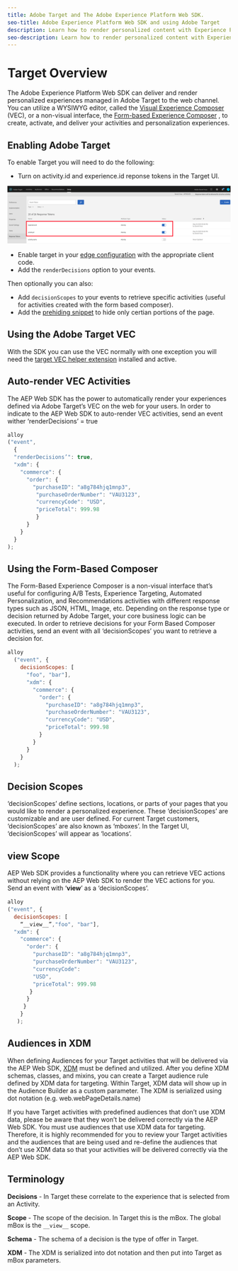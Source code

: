 ```yaml
---
title: Adobe Target and The Adobe Experience Platform Web SDK. 
seo-title: Adobe Experience Platform Web SDK and using Adobe Target
description: Learn how to render personalized content with Experience Platform Web SDK using Adobe Target
seo-description: Learn how to render personalized content with Experience Platform Web SDK using Adobe Target
---
```


# Target Overview

The Adobe Experience Platform Web SDK can deliver and render personalized experiences managed in Adobe Target to the web channel. You can utilize a WYSIWYG editor, called the [Visual Experience Composer](https://docs.adobe.com/content/help/en/target/using/experiences/vec/visual-experience-composer.html) (VEC), or a non-visual interface, the [Form-based Experience Composer](https://docs.adobe.com/content/help/en/target/using/experiences/form-experience-composer.html) , to create, activate, and deliver your activities and personalization experiences.

## Enabling Adobe Target

To enable Target you will need to do the following:

- Turn on activity.id and experience.id reponse tokens in the Target UI.

![target_reponse_token](help/assets/target_response_token.png)

- Enable target in your [edge configuration](../../fundamentals/edge-configuration.md) with the appropriate client code.
- Add the `renderDecisions` option to your events.

Then optionally you can also:

- Add `decisionScopes` to your events to retrieve specific activities (useful for activities created with the form based composer).
- Add the [prehiding snippet](../../fundamentals/managing-flicker.md) to hide only certian portions of the page.

## Using the Adobe Target VEC

With the SDK you can use the VEC normally with one exception you will need the [target VEC helper extension](https://docs.adobe.com/content/help/en/target/using/experiences/vec/troubleshoot-composer/vec-helper-browser-extension.html) installed and active.

## Auto-render VEC Activities

The AEP Web SDK has the power to automatically render your experiences defined via Adobe Target’s VEC on the web for your users. In order to indicate to the AEP Web SDK to auto-render VEC activities, send an event wither ‘renderDecisions’ = true
```javascript
alloy
("event", 
  { 
  "renderDecisions’": true, 
  "xdm": {
    "commerce": { 
      "order": {
        "purchaseID": "a8g784hjq1mnp3", 
         "purchaseOrderNumber": "VAU3123", 
         "currencyCode": "USD", 
         "priceTotal": 999.98 
         } 
      } 
    }
  }
);
```


## Using the Form-Based Composer

The Form-Based Experience Composer is a non-visual interface that’s useful for configuring A/B Tests, Experience Targeting, Automated Personalization, and Recommendations activities with different response types such as JSON, HTML, Image, etc. Depending on the response type or decision returned by Adobe Target, your core business logic can be executed. In order to retrieve decisions for your Form Based Composer activities, send an event with all ‘decisionScopes’ you want to retrieve a decision for.

```javascript
alloy
  ("event", { 
    decisionScopes: [
      "foo", "bar"], 
      "xdm": {
        "commerce": { 
          "order": { 
            "purchaseID": "a8g784hjq1mnp3", 
            "purchaseOrderNumber": "VAU3123", 
            "currencyCode": "USD", 
            "priceTotal": 999.98 
          } 
        } 
      } 
    }
  );
```

## Decision Scopes

‘decisionScopes’ define sections, locations, or parts of your pages that you would like to render a personalized experience. These ‘decisionScopes’ are customizable and are user defined. For current Target customers, ‘decisionScopes’ are also known as ‘mboxes’. In the Target UI, ‘decisionScopes’ will appear as ‘locations’.

## __view__ Scope

AEP Web SDK provides a functionality where you can retrieve VEC actions without relying on the AEP Web SDK to render the VEC actions for you. Send an event with ‘__view__’ as a ‘decisionScopes’.

```javascript
alloy
("event", {
  decisionScopes: [
    “__view__”,"foo", "bar"], 
  "xdm": { 
    "commerce": { 
      "order": { 
        "purchaseID": "a8g784hjq1mnp3", 
        "purchaseOrderNumber": "VAU3123", 
        "currencyCode": 
        "USD", 
        "priceTotal": 999.98 
       }
      } 
     }
    }
   );
```   

## Audiences in XDM

When defining Audiences for your Target activities that will be delivered via the AEP Web SDK, [XDM](https://docs.adobe.com/content/help/en/experience-platform/xdm/home.html) must be defined and utilized. After you define XDM schemas, classes, and mixins, you can create a Target audience rule defined by XDM data for targeting. Within Target, XDM data will show up in the Audience Builder as a custom parameter. The XDM is serialized using dot notation (e.g. web.webPageDetails.name)

If you have Target activities with predefined audiences that don’t use XDM data, please be aware that they won’t be delivered correctly via the AEP Web SDK. You must use audiences that use XDM data for targeting. Therefore, it is highly recommended for you to review your Target activities and the audiences that are being used and re-define the audiences that don’t use XDM data so that your activities will be delivered correctly via the AEP Web SDK.

## Terminology

__Decisions__ - In Target these correlate to the experience that is selected from an Activity.

__Scope__ - The scope of the decision. In Target this is the mBox. The global mBox is the `__view__` scope.

__Schema__ - The schema of a decision is the type of offer in Target. 

__XDM__ - The XDM is serialized into dot notation and then put into Target as mBox parameters.
